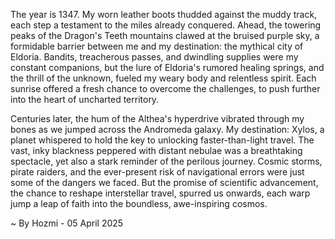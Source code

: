 
The year is 1347.  My worn leather boots thudded against the muddy track, each step a testament to the miles already conquered.  Ahead, the towering peaks of the Dragon's Teeth mountains clawed at the bruised purple sky, a formidable barrier between me and my destination: the mythical city of Eldoria.  Bandits, treacherous passes, and dwindling supplies were my constant companions, but the lure of Eldoria's rumored healing springs, and the thrill of the unknown, fueled my weary body and relentless spirit. Each sunrise offered a fresh chance to overcome the challenges, to push further into the heart of uncharted territory.


Centuries later, the hum of the Althea's hyperdrive vibrated through my bones as we jumped across the Andromeda galaxy.  My destination: Xylos, a planet whispered to hold the key to unlocking faster-than-light travel.  The vast, inky blackness peppered with distant nebulae was a breathtaking spectacle, yet also a stark reminder of the perilous journey.  Cosmic storms, pirate raiders, and the ever-present risk of navigational errors were just some of the dangers we faced.  But the promise of scientific advancement, the chance to reshape interstellar travel, spurred us onwards, each warp jump a leap of faith into the boundless, awe-inspiring cosmos.

~ By Hozmi - 05 April 2025
